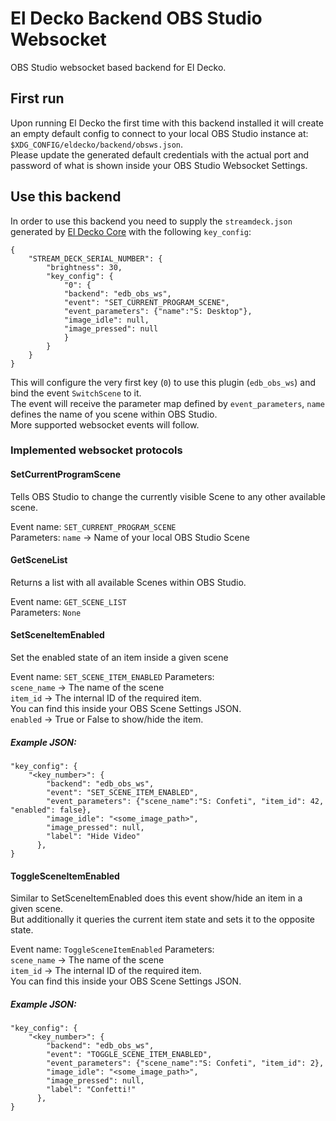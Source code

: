 # El Decko Backend OBS Studio Websocket

OBS Studio websocket based backend for El Decko.

## First run

Upon running El Decko the first time with this backend installed it will create an empty default config to connect to
your local OBS Studio instance at: `$XDG_CONFIG/eldecko/backend/obsws.json`.  
Please update the generated default credentials with the actual port and password of what is shown inside your OBS
Studio Websocket Settings.

## Use this backend

In order to use this backend you need to supply the `streamdeck.json` generated
by [El Decko Core](https://github.com/Z-Ray-Entertainment/el_decko_core) with the following `key_config`:

```
{
    "STREAM_DECK_SERIAL_NUMBER": {
        "brightness": 30,
        "key_config": {
            "0": {
            "backend": "edb_obs_ws",
            "event": "SET_CURRENT_PROGRAM_SCENE",
            "event_parameters": {"name":"S: Desktop"},
            "image_idle": null,
            "image_pressed": null
            }
        }
    }
}
```

This will configure the very first key (`0`) to use this plugin (`edb_obs_ws`) and bind the event `SwitchScene` to it.  
The event will receive the parameter map defined by `event_parameters`, `name` defines the name of you scene within OBS
Studio.  
More supported websocket events will follow.

### Implemented websocket protocols

#### SetCurrentProgramScene

Tells OBS Studio to change the currently visible Scene to any other available scene.

Event name: `SET_CURRENT_PROGRAM_SCENE`  
Parameters: `name` -> Name of your local OBS Studio Scene

#### GetSceneList

Returns a list with all available Scenes within OBS Studio.

Event name: `GET_SCENE_LIST`  
Parameters: `None`

#### SetSceneItemEnabled

Set the enabled state of an item inside a given scene  

Event name: `SET_SCENE_ITEM_ENABLED`
Parameters:  
`scene_name` -> The name of the scene  
`item_id` -> The internal ID of the required item.  
You can find this inside your OBS Scene Settings JSON.  
`enabled` -> True or False to show/hide the item.

##### Example JSON:
````
"key_config": {
    "<key_number>": {
        "backend": "edb_obs_ws",
        "event": "SET_SCENE_ITEM_ENABLED",
        "event_parameters": {"scene_name":"S: Confeti", "item_id": 42, "enabled": false},
        "image_idle": "<some_image_path>",
        "image_pressed": null,
        "label": "Hide Video"
      },
}
````

#### ToggleSceneItemEnabled

Similar to SetSceneItemEnabled does this event show/hide an item in a given scene.  
But additionally it queries the current item state and sets it to the opposite state. 

Event name: `ToggleSceneItemEnabled`
Parameters:  
`scene_name` -> The name of the scene  
`item_id` -> The internal ID of the required item.  
You can find this inside your OBS Scene Settings JSON.  

##### Example JSON:
````
"key_config": {
    "<key_number>": {
        "backend": "edb_obs_ws",
        "event": "TOGGLE_SCENE_ITEM_ENABLED",
        "event_parameters": {"scene_name":"S: Confeti", "item_id": 2},
        "image_idle": "<some_image_path>",
        "image_pressed": null,
        "label": "Confetti!"
      },
}
````